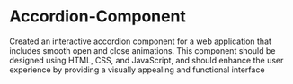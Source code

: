# Accordion-Component
Created an interactive accordion component for a web application that includes smooth open and close animations. This component should be designed using HTML, CSS, and JavaScript, and should enhance the user experience by providing a visually appealing and functional interface
